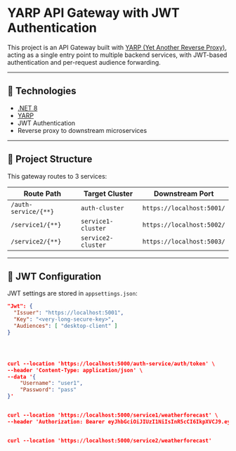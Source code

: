# YARP API Gateway with JWT Authentication

This project is an API Gateway built with [YARP (Yet Another Reverse Proxy)](https://github.com/microsoft/reverse-proxy), acting as a single entry point to multiple backend services, with JWT-based authentication and per-request audience forwarding.

---

## 🔧 Technologies

- [.NET 8](https://dotnet.microsoft.com/en-us/)
- [YARP](https://github.com/microsoft/reverse-proxy)
- JWT Authentication
- Reverse proxy to downstream microservices

---

## 📁 Project Structure

This gateway routes to 3 services:

| Route Path                 | Target Cluster     | Downstream Port |
|---------------------------|--------------------|-----------------|
| `/auth-service/{**}`      | `auth-cluster`     | `https://localhost:5001/` |
| `/service1/{**}`          | `service1-cluster` | `https://localhost:5002/` |
| `/service2/{**}`          | `service2-cluster` | `https://localhost:5003/` |

---

## 🔐 JWT Configuration

JWT settings are stored in `appsettings.json`:

```json
"Jwt": {
  "Issuer": "https://localhost:5001",
  "Key": "<very-long-secure-key>",
  "Audiences": [ "desktop-client" ]
}




curl --location 'https://localhost:5000/auth-service/auth/token' \
--header 'Content-Type: application/json' \
--data '{
    "Username": "user1",
    "Password": "pass"
}'


curl --location 'https://localhost:5000/service1/weatherforecast' \
--header 'Authorization: Bearer eyJhbGciOiJIUzI1NiIsInR5cCI6IkpXVCJ9.eyJzdWIiOiJ1c2VyMSIsImp0aSI6Ijc1Y2VjNThmLTFjODctNDRiNy05ZjRkLTY0MjlkMTc5OWQ5ZiIsImV4cCI6MTc0ODYyMTQyMCwiaXNzIjoiaHR0cHM6Ly9sb2NhbGhvc3Q6NTAwMSIsImF1ZCI6ImRlc2t0b3AtY2xpZW50In0.eDewGNmcJZ_mP7n0G_gQxwedyPUTTbU-AnbwplE5edQ'


curl --location 'https://localhost:5000/service2/weatherforecast'